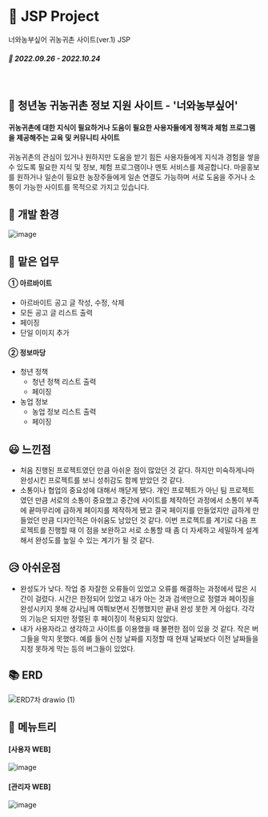 # 🌾 JSP Project
너와농부싶어 귀농귀촌 사이트(ver.1) JSP
##### 📆 2022.09.26 - 2022.10.24

<br>

## 📢 청년농 귀농귀촌 정보 지원 사이트 - '너와농부싶어'
#### 귀농귀촌에 대한 지식이 필요하거나 도움이 필요한 사용자들에게 정책과 체험 프로그램을 제공해주는 교육 및 커뮤니티 사이트
귀농귀촌의 관심이 있거나 원하지만 도움을 받기 힘든 사용자들에게 지식과 경험을 쌓을 수 있도록 필요한 지식 및 정보, 체험 프로그램이나 멘토 서비스를 제공합니다.
마을홍보를 원하거나 일손이 필요한 농장주들에게 일손 연결도 가능하며 서로 도움을 주거나 소통이 가능한 사이트를 목적으로 가지고 있습니다.

## 🔧 개발 환경
![image](https://user-images.githubusercontent.com/109490411/210188309-b5db3fe4-7ffa-4365-a051-1bc69b9021c4.png)


## 📌 맡은 업무

#### ① 아르바이트
- 아르바이트 공고 글 작성, 수정, 삭제
- 모든 공고 글 리스트 출력
- 페이징
- 단일 이미지 추가
    
#### ② 정보마당
- 청년 정책
    - 청년 정책 리스트 출력
    - 페이징
- 농업 정보
    - 농업 정보 리스트 출력
    - 페이징
  

## 😃 느낀점
- 처음 진행된 프로젝트였던 만큼 아쉬운 점이 많았던 것 같다.
하지만 미숙하게나마 완성시킨 프로젝트를 보니 성취감도 함께 받았던 것 같다.
- 소통이나 협업의 중요성에 대해서 깨닫게 됐다.
개인 프로젝트가 아닌 팀 프로젝트였던 만큼 서로의 소통이 중요했고 중간에 사이트를 제작하던 과정에서 소통이 부족에 끝마무리에 급하게 페이지를 제작하게 됐고
결국 페이지를 만들었지만 급하게 만들었던 만큼 디자인적은 아쉬움도 남았던 것 같다.
이번 프로젝트를 계기로 다음 프로젝트를 진행할 때 이 점을 보완하고 서로 소통할 때 좀 더 자세하고 세밀하게 설계해서 완성도를 높일 수 있는 계기가 될 것 같다.


## 😥 아쉬운점
- 완성도가 낮다.
작업 중 자잘한 오류들이 있었고 오류를 해결하는 과정에서 많은 시간이 걸렸다. 시간은 한정되어 있었고 내가 아는 것과 검색만으로 정렬과 페이징을 완성시키지 못해 강사님께 여쭤보면서 진행했지만 끝내 완성 못한 게 아쉽다. 각각의 기능은 되지만 정렬된 후 페이징이 적용되지 않았다.
- 내가 사용자라고 생각하고 사이트를 이용했을 때 불편한 점이 있을 것 같다.
작은 버그들을 막지 못했다. 예를 들어 신청 날짜를 지정할 때 현재 날짜보다 이전 날짜들을 지정 못하게 막는 등의 버그들이 있었다.


## 📚 ERD
![ERD7차 drawio (1)](https://user-images.githubusercontent.com/109490411/210188227-3200dd65-8424-4c21-9bc3-648600c1137f.png)


## 👀 메뉴트리
#### [사용자 WEB]
![image](https://user-images.githubusercontent.com/109490411/210188255-5f56a463-78e8-49ed-b611-1201501edf4b.png)


#### [관리자 WEB]
![image](https://user-images.githubusercontent.com/109490411/210188258-fa227bb2-5c8d-44f9-bf86-2458fc7aecb6.png)

